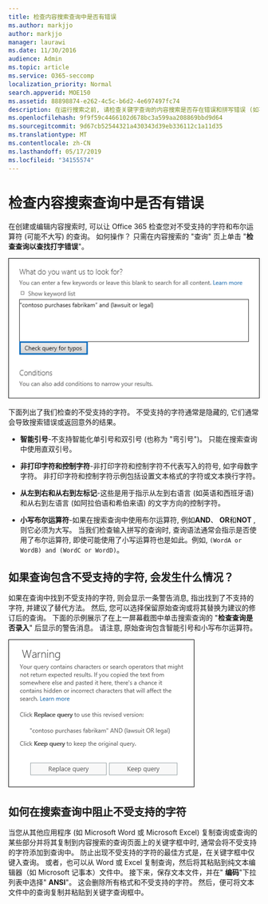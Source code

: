 ```yaml
---
title: 检查内容搜索查询中是否有错误
ms.author: markjjo
author: markjjo
manager: laurawi
ms.date: 11/30/2016
audience: Admin
ms.topic: article
ms.service: O365-seccomp
localization_priority: Normal
search.appverid: MOE150
ms.assetid: 88898874-e262-4c5c-b6d2-4e697497fc74
description: 在运行搜索之前, 请检查关键字查询的内容搜索是否存在错误和拼写错误 (如不受支持的字符和小写布尔运算符)。 如果发现错误, 我们将建议已修改的查询。
ms.openlocfilehash: 9f9f59c4466102d678bc3a599aa208869bbd9d64
ms.sourcegitcommit: 9d67cb52544321a430343d39eb336112c1a11d35
ms.translationtype: MT
ms.contentlocale: zh-CN
ms.lasthandoff: 05/17/2019
ms.locfileid: "34155574"
---
```

# <a name="check-your-content-search-query-for-errors"></a>检查内容搜索查询中是否有错误

在创建或编辑内容搜索时, 可以让 Office 365 检查您对不受支持的字符和布尔运算符 (可能不大写) 的查询。 如何操作？ 只需在内容搜索的 "查询" 页上单击 "**检查查询以查找打字错误**"。 
  
![单击 "检查查询是否输入拼写" 以检查不受支持的字符的搜索查询](media/e5314306-cfb2-481d-9b5c-13ce658156e7.png)
  
下面列出了我们检查的不受支持的字符。 不受支持的字符通常是隐藏的, 它们通常会导致搜索错误或返回意外的结果。
  
- **智能引号**-不支持智能化单引号和双引号 (也称为 "弯引号")。 只能在搜索查询中使用直双引号。 
    
- **非打印字符和控制字符**-非打印字符和控制字符不代表写入的符号, 如字母数字字符。 非打印字符和控制字符示例包括设置文本格式的字符或文本换行字符。 
    
- **从左到右和从右到左标记**-这些是用于指示从左到右语言 (如英语和西班牙语) 和从右到左语言 (如阿拉伯语和希伯来语) 的文字方向的控制字符。
    
- **小写布尔运算符**-如果在搜索查询中使用布尔运算符, 例如**AND**、 **OR**和**NOT** , 则它必须为大写。 当我们检查输入拼写的查询时, 查询语法通常会指示是否使用了布尔运算符, 即使可能使用了小写运算符也是如此。例如, `(WordA or WordB) and (WordC or WordD)`。
    
## <a name="what-happens-if-a-query-has-an-unsupported-character"></a>如果查询包含不受支持的字符, 会发生什么情况？

如果在查询中找到不受支持的字符, 则会显示一条警告消息, 指出找到了不支持的字符, 并建议了替代方法。 然后, 您可以选择保留原始查询或将其替换为建议的修订后的查询。 下面的示例展示了在上一屏幕截图中单击搜索查询的 "**检查查询是否录入**" 后显示的警告消息。 请注意, 原始查询包含智能引号和小写布尔运算符。 
  
![将显示一条警告消息, 其中包含查询的建议修订](media/23214b30-8e52-412c-bd80-63fb1b3ed52d.png)
  
## <a name="how-to-prevent-unsupported-characters-in-your-search-queries"></a>如何在搜索查询中阻止不受支持的字符

当您从其他应用程序 (如 Microsoft Word 或 Microsoft Excel) 复制查询或查询的某些部分并将其复制到内容搜索的查询页面上的关键字框中时, 通常会将不受支持的字符添加到查询中。 防止出现不受支持的字符的最佳方式是，在关键字框中仅键入查询。 或者，也可以从 Word 或 Excel 复制查询，然后将其粘贴到纯文本编辑器（如 Microsoft 记事本）文件中。 接下来，保存文本文件，并在" **编码**"下拉列表中选择" **ANSI**"。 这会删除所有格式和不受支持的字符。 然后，便可将文本文件中的查询复制并粘贴到关键字查询框中。 
